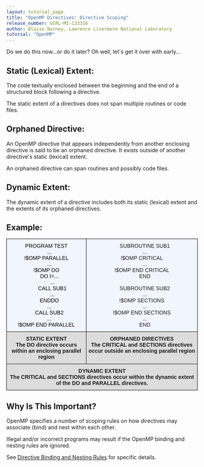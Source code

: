 ```yaml
---
layout: tutorial_page
title: "OpenMP Directives: Directive Scoping"
release_number: UCRL-MI-133316
author: Blaise Barney, Lawrence Livermore National Laboratory
tutorial: "OpenMP"
---
```


Do we do this now...or do it later? Oh well, let's get it over with early...

## Static (Lexical) Extent:

The code textually enclosed between the beginning and the end of a structured block following a directive.

The static extent of a directives does not span multiple routines or code files.

## Orphaned Directive:

An OpenMP directive that appears independently from another enclosing directive is said to be an orphaned directive. It exists outside of another directive's static (lexical) extent.

An orphaned directive can span routines and possibly code files.

## Dynamic Extent:

The dynamic extent of a directive includes both its static (lexical) extent and the extents of its orphaned directives.

## Example:

<style type="text/css">
.tg  {border-collapse:collapse;border-spacing:0;}
.tg td{border-color:black;border-style:solid;border-width:1px;font-family:Arial, sans-serif;font-size:14px;
  overflow:hidden;padding:10px 5px;word-break:normal;}
.tg th{border-color:black;border-style:solid;border-width:1px;font-family:Arial, sans-serif;font-size:14px;
  font-weight:normal;overflow:hidden;padding:10px 5px;word-break:normal;}
.tg .tg-dydl{background-color:#DDD;font-weight:bold;text-align:center;vertical-align:top}
.tg .tg-liws{background-color:#F0F5FE;text-align:center;vertical-align:top}
.tg .tg-b6y0{background-color:#F0F5FE;color:#000000;text-align:center;vertical-align:top}
</style>
<table class="tg">
<thead>
  <tr>
    <th class="tg-b6y0">     PROGRAM TEST       <br>&nbsp;&nbsp;&nbsp;&nbsp;... <br>!$OMP PARALLEL       <br>&nbsp;&nbsp;&nbsp;&nbsp;... <br>!$OMP DO       <br>&nbsp;&nbsp;&nbsp;&nbsp;DO I=...       <br>&nbsp;&nbsp;&nbsp;&nbsp;&nbsp;&nbsp;&nbsp;&nbsp;...       <br>&nbsp;&nbsp;&nbsp;&nbsp;&nbsp;&nbsp;&nbsp;&nbsp;CALL SUB1       <br>&nbsp;&nbsp;&nbsp;&nbsp;&nbsp;&nbsp;&nbsp;&nbsp;...       <br>    &nbsp;&nbsp;&nbsp;&nbsp;ENDDO       <br>&nbsp;&nbsp;&nbsp;&nbsp;...       <br>&nbsp;&nbsp;&nbsp;&nbsp;CALL SUB2       <br>&nbsp;&nbsp;&nbsp;&nbsp;... <br>!$OMP END PARALLEL </th>
    <th class="tg-liws">&nbsp;&nbsp;&nbsp;&nbsp;SUBROUTINE SUB1<br>&nbsp;&nbsp;&nbsp;&nbsp;... <br>!$OMP CRITICAL<br>&nbsp;&nbsp;&nbsp;&nbsp;... <br>!$OMP END CRITICAL<br>&nbsp;&nbsp;&nbsp;&nbsp;END<br><br>&nbsp;&nbsp;&nbsp;&nbsp;SUBROUTINE SUB2<br>  &nbsp;&nbsp;&nbsp;&nbsp;... <br>!$OMP SECTIONS<br> &nbsp;&nbsp;&nbsp;&nbsp;... <br>!$OMP END SECTIONS<br> &nbsp;&nbsp;&nbsp;&nbsp;... <br>&nbsp;&nbsp;&nbsp;&nbsp;END <br></th>
  </tr>
</thead>
<tbody>
  <tr>
    <td class="tg-dydl"><span style="font-weight:bold;font-style:normal">STATIC EXTENT</span> <br>The DO directive occurs within an enclosing parallel region</td>
    <td class="tg-dydl"><span style="font-weight:bold;font-style:normal">ORPHANED DIRECTIVES</span> <br>The CRITICAL and SECTIONS directives occur outside an enclosing parallel region</td>
  </tr>
  <tr>
    <td class="tg-dydl" colspan="2"><span style="font-weight:bold;font-style:normal">DYNAMIC EXTENT</span> <br>The CRITICAL and SECTIONS directives occur within the dynamic extent of the DO and PARALLEL directives.</td>
  </tr>
</tbody>
</table>

## Why Is This Important?

OpenMP specifies a number of scoping rules on how directives may associate (bind) and nest within each other.

Illegal and/or incorrect programs may result if the OpenMP binding and nesting rules are ignored.

See [Directive Binding and Nesting Rules](directive_binding_and_nesting.md) for specific details.